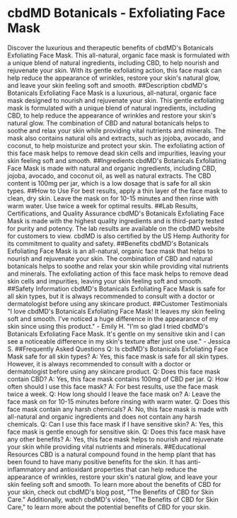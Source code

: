 # cbdMD Botanicals - Exfoliating Face Mask
Discover the luxurious and therapeutic benefits of cbdMD's Botanicals Exfoliating Face Mask. This all-natural, organic face mask is formulated with a unique blend of natural ingredients, including CBD, to help nourish and rejuvenate your skin. With its gentle exfoliating action, this face mask can help reduce the appearance of wrinkles, restore your skin's natural glow, and leave your skin feeling soft and smooth.
##Description
cbdMD's Botanicals Exfoliating Face Mask is a luxurious, all-natural, organic face mask designed to nourish and rejuvenate your skin. This gentle exfoliating mask is formulated with a unique blend of natural ingredients, including CBD, to help reduce the appearance of wrinkles and restore your skin's natural glow. The combination of CBD and natural botanicals helps to soothe and relax your skin while providing vital nutrients and minerals. The mask also contains natural oils and extracts, such as jojoba, avocado, and coconut, to help moisturize and protect your skin. The exfoliating action of this face mask helps to remove dead skin cells and impurities, leaving your skin feeling soft and smooth. 
##Ingredients
cbdMD's Botanicals Exfoliating Face Mask is made with natural and organic ingredients, including CBD, jojoba, avocado, and coconut oil, as well as natural extracts. The CBD content is 100mg per jar, which is a low dosage that is safe for all skin types.
##How to Use
For best results, apply a thin layer of the face mask to clean, dry skin. Leave the mask on for 10-15 minutes and then rinse with warm water. Use twice a week for optimal results.
##Lab Results, Certifications, and Quality Assurance
cbdMD's Botanicals Exfoliating Face Mask is made with the highest quality ingredients and is third-party tested for purity and potency. The lab results are available on the cbdMD website for customers to view. cbdMD is also certified by the US Hemp Authority for its commitment to quality and safety.
##Benefits
cbdMD's Botanicals Exfoliating Face Mask is an all-natural, organic face mask that helps to nourish and rejuvenate your skin. The combination of CBD and natural botanicals helps to soothe and relax your skin while providing vital nutrients and minerals. The exfoliating action of this face mask helps to remove dead skin cells and impurities, leaving your skin feeling soft and smooth.
##Safety Information
cbdMD's Botanicals Exfoliating Face Mask is safe for all skin types, but it is always recommended to consult with a doctor or dermatologist before using any skincare product.
##Customer Testimonials
"I love cbdMD's Botanicals Exfoliating Face Mask! It leaves my skin feeling soft and smooth. I've noticed a huge difference in the appearance of my skin since using this product." - Emily H.
"I'm so glad I tried cbdMD's Botanicals Exfoliating Face Mask. It's gentle on my sensitive skin and I can see a noticeable difference in my skin's texture after just one use." - Jessica S.
##Frequently Asked Questions
Q: Is cbdMD's Botanicals Exfoliating Face Mask safe for all skin types?
A: Yes, this face mask is safe for all skin types. However, it is always recommended to consult with a doctor or dermatologist before using any skincare product.
Q: Does this face mask contain CBD?
A: Yes, this face mask contains 100mg of CBD per jar.
Q: How often should I use this face mask?
A: For best results, use the face mask twice a week.
Q: How long should I leave the face mask on?
A: Leave the face mask on for 10-15 minutes before rinsing with warm water.
Q: Does this face mask contain any harsh chemicals?
A: No, this face mask is made with all-natural and organic ingredients and does not contain any harsh chemicals.
Q: Can I use this face mask if I have sensitive skin?
A: Yes, this face mask is gentle enough for sensitive skin.
Q: Does this face mask have any other benefits?
A: Yes, this face mask helps to nourish and rejuvenate your skin while providing vital nutrients and minerals.
##Educational Resources
CBD is a natural compound found in the hemp plant that has been found to have many positive benefits for the skin. It has anti-inflammatory and antioxidant properties that can help reduce the appearance of wrinkles, restore your skin's natural glow, and leave your skin feeling soft and smooth. To learn more about the benefits of CBD for your skin, check out cbdMD's blog post, "The Benefits of CBD for Skin Care." Additionally, watch cbdMD's video, "The Benefits of CBD for Skin Care," to learn more about the potential benefits of CBD for your skin.